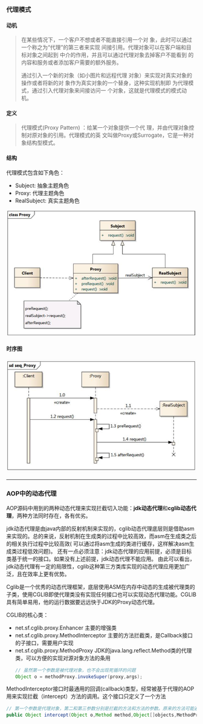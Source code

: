 ### 代理模式

#### 动机

> 在某些情况下，一个客户不想或者不能直接引用一个对 象，此时可以通过一个称之为“代理”的第三者来实现 间接引用。代理对象可以在客户端和目标对象之间起到
> 中介的作用，并且可以通过代理对象去掉客户不能看到 的内容和服务或者添加客户需要的额外服务。
>
> 通过引入一个新的对象（如小图片和远程代理 对象）来实现对真实对象的操作或者将新的对 象作为真实对象的一个替身，这种实现机制即
> 为代理模式，通过引入代理对象来间接访问一 个对象，这就是代理模式的模式动机。

#### 定义

> 代理模式(Proxy Pattern) ：给某一个对象提供一个代 理，并由代理对象控制对原对象的引用。代理模式的英
> 文叫做Proxy或Surrogate，它是一种对象结构型模式。

#### 结构

代理模式包含如下角色：

- Subject: 抽象主题角色
- Proxy: 代理主题角色
- RealSubject: 真实主题角色

![结构](img/img.png)

#### 时序图

![时序图](img/img_1.png)

---

### AOP中的动态代理

AOP源码中用到的两种动态代理来实现拦截切入功能：**jdk动态代理**和**cglib动态代理**，两种方法同时存在，各有优劣。

jdk动态代理是由java内部的反射机制来实现的，cglib动态代理底层则是借助asm来实现的。总的来说，反射机制在生成类的过程中比较高效，而asm在生成类之后的相关执行过程中比较高效(
可以通过将asm生成的类进行缓存，这样解决asm生成类过程低效问题)。
还有一点必须注意：jdk动态代理的应用前提，必须是目标类基于统一的接口。如果没有上述前提，jdk动态代理不能应用。
由此可以看出，jdk动态代理有一定的局限性，cglib这种第三方类库实现的动态代理应用更加广泛，且在效率上更有优势。

Cglib是一个优秀的动态代理框架，底层使用ASM在内存中动态的生成被代理类的子类，使用CGLIB即使代理类没有实现任何接口也可以实现动态代理功能。CGLIB具有简单易用，他的运行数据要远远快于JDK的Proxy动态代理。

CGLIB的核心类：

- net.sf.cglib.proxy.Enhancer 主要的增强类
- net.sf.cglib.proxy.MethodInterceptor 主要的方法拦截类，是Callback接口的子接口，需要用户实现
- net.sf.cglib.proxy.MethodProxy JDK的java.lang.reflect.Method类的代理类，可以方便的实现对源对象方法的条用
  ```java
  // 虽然第一个参数是被代理对象，也不会出现死循环的问题
  Object o = methodProxy.invokeSuper(proxy,args);
  ```

MethodInterceptor接口时最通用的回调(callback)类型，经常被基于代理的AOP用来实现拦截（intercept）方法的调用。这个接口只定义了一个方法

```java
// 第一个参数是代理对象，第二和第三参数分别是拦截的方法和方法的参数。原来的方法可能通过使用java.lang.reflect.Method对象的一般反射调用，或者使用net.sf.cglib.proxy.MethodProxy对象调用。MethodProxy通常被首选使用，因为它更快。
public Object intercept(Object o,Method method,Object[]objects,MethodProxy methodProxy)throws Throwable{}
```